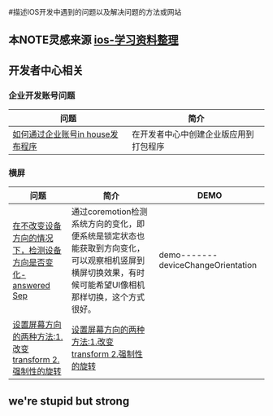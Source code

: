 #描述IOS开发中遇到的问题以及解决问题的方法或网站

## 本NOTE灵感来源 [ios-学习资料整理](https://github.com/D-oil/trip-to-iOS/blob/master/README.md#ios-学习资料整理)

## 开发者中心相关
### 企业开发账号问题
问题  |  简介
----  |  ----
[如何通过企业账号in house发布程序](http://www.cnblogs.com/AnDongBlog/p/3993381.html)  |  在开发者中心中创建企业版应用到打包程序

### 横屏
问题  |  简介  |  DEMO
----  |  ----  |  ----
[在不改变设备方向的情况下，检测设备方向是否变化-answered Sep](http://stackoverflow.com/questions/4574693/ios-device-orientation-disregarding-orientation-lock/12248095#12248095)  |  通过coremotion检测系统方向的变化，即便系统是锁定状态也能获取到方向变化，可以观察相机竖屏到横屏切换效果，有时候可能希望UI像相机那样切换，这个方式很好。 | demo-------deviceChangeOrientation
[设置屏幕方向的两种方法:1.改变transform 2.强制性的旋转](http://blog.csdn.net/starryheavens/article/details/8083644)  |  [设置屏幕方向的两种方法:1.改变transform 2.强制性的旋转](http://blog.csdn.net/li_shuang_ls/article/details/51792578)  | 


## we're stupid but strong
